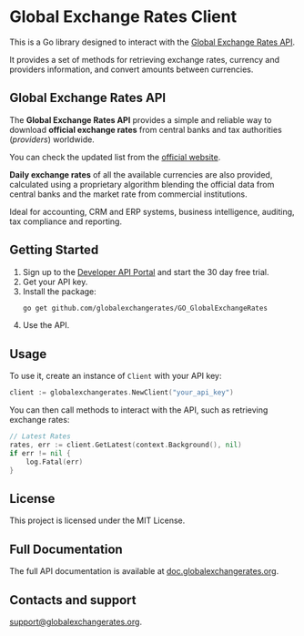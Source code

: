 # Global Exchange Rates Client

This is a Go library designed to interact with the [Global Exchange Rates API](https://globalexchangerates.org/).

It provides a set of methods for retrieving exchange rates, currency and providers information, and convert amounts between currencies.

## Global Exchange Rates API

The **Global Exchange Rates API** provides a simple and reliable way to download **official exchange rates** from central banks and tax authorities (*providers*) worldwide. 

You can check the updated list from the [official website](https://www.globalexchangerates.org/global-coverage/).

**Daily exchange rates** of all the available currencies are also provided, calculated using a proprietary algorithm blending the official data from central banks and the market rate from commercial institutions.

Ideal for accounting, CRM and ERP systems, business intelligence, auditing, tax compliance and reporting.

## Getting Started

1. Sign up to the [Developer API Portal](https://dev.globalexchangerates.org/Account/Signup) and start the 30 day free trial.
2. Get your API key.
3. Install the package:
   ```bash
   go get github.com/globalexchangerates/GO_GlobalExchangeRates 
   ```
4. Use the API.

## Usage

To use it, create an instance of `Client` with your API key:

```go
client := globalexchangerates.NewClient("your_api_key")
```

You can then call methods to interact with the API, such as retrieving exchange rates:

```go
// Latest Rates
rates, err := client.GetLatest(context.Background(), nil)
if err != nil {
    log.Fatal(err)
}
```

## License

This project is licensed under the MIT License.

## Full Documentation

The full API documentation is available at [doc.globalexchangerates.org](https://doc.globalexchangerates.org/).

## Contacts and support
[support@globalexchangerates.org](mailto:support@globalexchangerates.org).